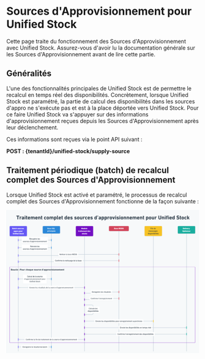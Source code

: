 # Sources d'Approvisionnement pour Unified Stock

Cette page traite du fonctionnement des Sources d'Approvisionnement avec Unified Stock. Assurez-vous d'avoir lu la documentation générale sur les Sources d'Approvisionnement avant de lire cette partie.

## Généralités

L'une des fonctionnalités principales de Unified Stock est de permettre le recalcul en temps réel des disponibilités. Concrètement, lorsque Unified Stock est paramétré, la partie de calcul des disponibilités dans les sources d'appro ne s'exécute pas et est à la place déportée vers Unified Stock. Pour ce faire Unified Stock va s'appuyer sur des informations d'approvisionnement reçues depuis les Sources d'Approvisionnement après leur déclenchement.

Ces informations sont reçues via le point API suivant :

__POST : {tenantId}/unified-stock/supply-source__

## Traitement périodique (batch) de recalcul complet des Sources d'Approvisionnement

Lorsque Unified Stock est activé et paramétré, le processus de recalcul complet des Sources d'Approvisionnement fonctionne de la façon suivante :

![Diagramme de séquence source appro unified stock](img/DiagrammeSequenceSourceApproUs.png)